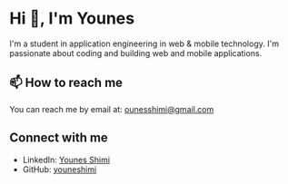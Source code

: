 # Hi 👋, I'm Younes

I'm a student in application engineering in web & mobile technology. I'm passionate about coding and building web and mobile applications.

## 📫 How to reach me

You can reach me by email at: [ounesshimi@gmail.com](mailto:ounesshimi@gmail.com)

## Connect with me

- LinkedIn: [Younes Shimi](https://www.linkedin.com/in/younes-shimi/)
- GitHub: [youneshimi](https://github.com/youneshimi)

